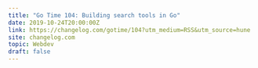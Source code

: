 ```yaml
---
title: "Go Time 104: Building search tools in Go"
date: 2019-10-24T20:00:00Z
link: https://changelog.com/gotime/104?utm_medium=RSS&utm_source=hune
site: changelog.com
topic: Webdev
draft: false
---
```

